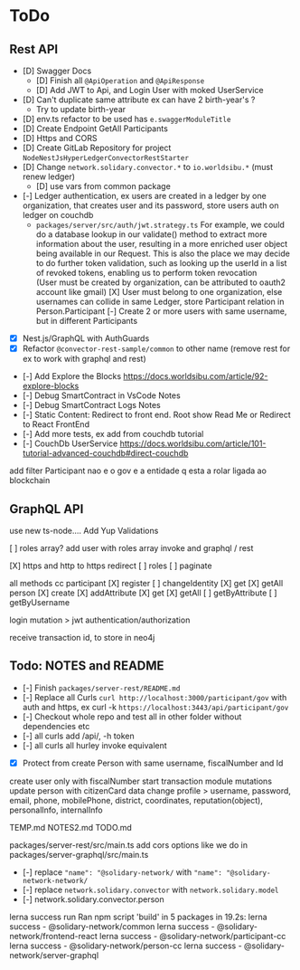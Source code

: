 # ToDo

## Rest API

- [D] Swagger Docs
  - [D] Finish all `@ApiOperation` and `@ApiResponse`
  - [D] Add JWT to Api, and Login User with moked UserService
- [D] Can't duplicate same attribute ex can have 2 birth-year's ?
  - Try to update birth-year
- [D] env.ts refactor to be used has `e.swaggerModuleTitle`
- [D] Create Endpoint GetAll Participants
- [D] Https and CORS
- [D] Create GitLab Repository for project `NodeNestJsHyperLedgerConvectorRestStarter`
- [D] Change `network.solidary.convector.*` to `io.worldsibu.*` (must renew ledger)
  - [D] use vars from common package
- [-] Ledger authentication, ex users are created in a ledger by one organization, that creates user and its password, store users auth on ledger on couchdb
  - `packages/server/src/auth/jwt.strategy.ts` For example, we could do a database lookup in our validate() method to extract more information about the user, resulting in a more enriched user object being available in our Request. This is also the place we may decide to do further token validation, such as looking up the userId in a list of revoked tokens, enabling us to perform token revocation  
  (User must be created by organization, can be attributed to oauth2 account like gmail)
  [X] User must belong to one organization, else usernames can collide in same Ledger, store Participant relation in Person.Participant
    [-] Create 2 or more users with same username, but in different Participants
- [X] Nest.js/GraphQL with AuthGuards
- [X] Refactor `@convector-rest-sample/common` to other name (remove rest for ex to work with graphql and rest)

- [-] Add Explore the Blocks <https://docs.worldsibu.com/article/92-explore-blocks>
- [-] Debug SmartContract in VsCode Notes
- [-] Debug SmartContract Logs Notes
- [-] Static Content: Redirect to front end. Root show Read Me or Redirect to React FrontEnd
- [-] Add more tests, ex add from couchdb tutorial
- [-] CouchDb UserService <https://docs.worldsibu.com/article/101-tutorial-advanced-couchdb#direct-couchdb>

add filter Participant
nao e o gov e a entidade q esta a rolar ligada ao blockchain

## GraphQL API

use new ts-node....
Add Yup Validations

[ ] roles array?
  add user with roles array
  invoke and graphql / rest

[X] https and http to https redirect
[ ] roles
[ ] paginate

all methods cc
  participant
    [X] register
    [ ] changeIdentity
    [X] get
    [X] getAll
  person
    [X] create
    [X] addAttribute
    [X] get
    [X] getAll
    [ ] getByAttribute
    [ ] getByUsername
  
login mutation > jwt
authentication/authorization

receive transaction id, to store in neo4j

## Todo: NOTES and README

- [-] Finish `packages/server-rest/README.md`
- [-] Replace all Curls `curl http://localhost:3000/participant/gov` with auth and https, ex curl -k `https://localhost:3443/api/participant/gov`
- [-] Checkout whole repo and test all in other folder without dependencies etc
- [-] all curls add /api/, -h token 
- [-] all curls all hurley invoke equivalent

- [X] Protect from create Person with same username, fiscalNumber and Id


create user only with fiscalNumber
start transaction module
mutations
	update person with citizenCard data
	change profile > username, password, email, phone, mobilePhone, district, coordinates, reputation(object), personalInfo, internalInfo




TEMP.md
NOTES2.md
TODO.md


packages/server-rest/src/main.ts
add cors options like we do in
packages/server-graphql/src/main.ts


- [-] replace `"name": "@solidary-network/` with `"name": "@solidary-network-network/`
- [-] replace `network.solidary.convector` with `network.solidary.model`
- [-] network.solidary.convector.person

lerna success run Ran npm script 'build' in 5 packages in 19.2s:
lerna success - @solidary-network/common
lerna success - @solidary-network/frontend-react
lerna success - @solidary-network/participant-cc
lerna success - @solidary-network/person-cc
lerna success - @solidary-network/server-graphql
